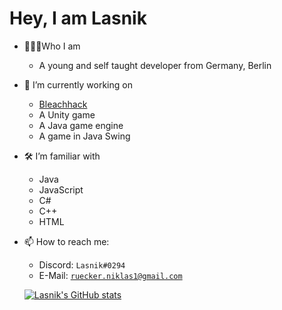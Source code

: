 <h1> Hey, I am Lasnik </h1>

- 👨🏻‍💻Who I am
  - A young and self taught developer from Germany, Berlin

- 🔭 I’m currently working on
  - [Bleachhack](https://github.com/BleachDrinker420/BleachHack)
  - A Unity game
  - A Java game engine
  - A game in Java Swing
  
- 🛠 I’m familiar with
  - Java
  - JavaScript
  - C#
  - C++
  - HTML

- 📫 How to reach me:
  - Discord:  ```Lasnik#0294```
  - E-Mail:   [```ruecker.niklas1@gmail.com```](mailto:ruecker.niklas1@gmail.com)
  
  [![Lasnik's GitHub stats](https://github-readme-stats.vercel.app/api?username=lasnikprogram)](https://github.com/anuraghazra/github-readme-stats)
  
